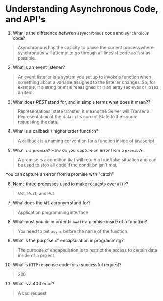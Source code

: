 # Understanding Asynchronous Code, and API's
01. What is the difference between `asynchronous` code and `synchronous` code?

  > Asynchronous has the capicity to pause the current process where synchronous will attempt to go through all lines of code as fast as possible.

02. What is an event listener?

  > An event listener is a system you set up to invoke a function when something about a variable assigned to the listener changes. So, for example, if a string or int is reassigned or if an array recieves or loses an item.

03. What does *REST* stand for, and in simple terms what does it mean??

  > Representational state transfer, it means the Server will Transer a Representation of the data in its current State to the source requesting the data.

04. What is a callback / higher order function?

  > A callback is a naming convention for a function inside of javascript.

05. What is a `promise`? How do you capture an error from a `promise`?

  > A promise is a condition that will return a true/false situation and can be used to stop all code if the condition isn't met. 
  
  You can capture an error from a promise with "catch"

06. Name three processes used to make requests over `HTTP`?

  > Get, Post, and Put

07. What does the `API` acronym stand for?

  > Application programming interface

08. What must you do in order to `await` a promise inside of a function?

  > You need to put `async` before the name of the function.

09. What is the purpose of encapsulation in programming?

  > The purpose of encapsulation is to restrict the access to certain data inside of a project.

10. What is `HTTP` response code for a successful request?

  > 200

11. What is a 400 error?

  > A bad request
